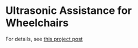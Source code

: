 # Ultrasonic Assistance for Wheelchairs

For details, see [this project post](https://technologiehub.at/project-posts/ultrasonic-assistance-for-wheelchairs/)
